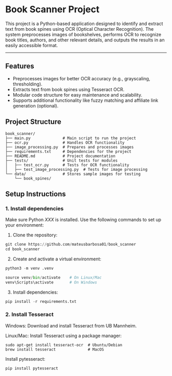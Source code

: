 # **Book Scanner Project**

This project is a Python-based application designed to
identify and extract text from book spines using OCR (Optical Character Recognition). The system preprocesses images of bookshelves, performs OCR to recognize book titles, authors, and other relevant details, and outputs the results in an easily accessible format.

---

## **Features**
- Preprocesses images for better OCR accuracy (e.g., grayscaling, thresholding).
- Extracts text from book spines using Tesseract OCR.
- Modular code structure for easy maintenance and scalability.
- Supports additional functionality like fuzzy matching and affiliate link generation (optional).



## **Project Structure**

```
book_scanner/
├── main.py              # Main script to run the project
├── ocr.py               # Handles OCR functionality
├── image_processing.py  # Prepares and processes images
├── requirements.txt     # Dependencies for the project
├── README.md            # Project documentation
├── tests/               # Unit tests for modules
│   ├── test_ocr.py      # Tests for OCR functionality
│   ├── test_image_processing.py  # Tests for image processing
└── data/                # Stores sample images for testing
    └── book_spines/
```


## **Setup Instructions**

### **1. Install dependencies**
Make sure Python *XXX* is installed. Use the following commands to set up your environment:

1. Clone the repository:

```python
git clone https://github.com/mateusbarbosa01/book_scanner
cd book_scanner
```
2. Create and activate a virtual environment:


```python 
python3 -m venv .venv

source venv/bin/activate    # On Linux/Mac
venv\Scripts\activate       # On Windows
```

3. Install dependencies:

```python
pip install -r requirements.txt
```

### **2. Install Tesseract**
Windows: Download and install Tesseract from UB Mannheim.

Linux/Mac: Install Tesseract using a package manager:
```
sudo apt-get install tesseract-ocr  # Ubuntu/Debian
brew install tesseract              # MacOS
```

Install pytesseract:
```
pip install pytesseract
```
